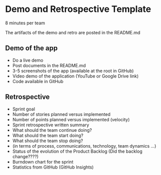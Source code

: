 # Demo and Retrospective Template

8 minutes per team

The artifacts of the demo and retro are posted in the README.md

## Demo of the app

*	Do a live demo
*	Post documents in the README.md
*	3-5 screenshots of the app (available at the root in GitHub)
*	Video demo of the application (YouTube or Google Drive link)
*	Code available in GitHub

## Retrospective

*	Sprint goal
*	Number of stories planned versus implemented
*	Number of points planned versus implemented (velocity)
*	Sprint retrospective written summary 
   *	What should the team continue doing?
   *	What should the team start doing?
   *	What should the team stop doing?
   *	(in terms of process, communications, technology, team dynamics …)
*	Status of the evolution of the Product Backlog (Did the backlog change????)
*	Burndown chart for the sprint
*	Statistics from GitHub (GitHub Insights)

